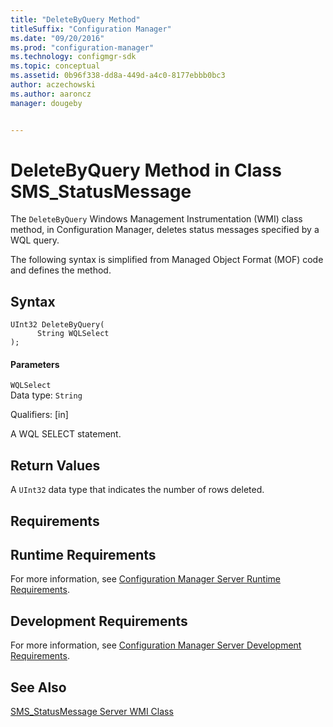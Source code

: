 ```yaml
---
title: "DeleteByQuery Method"
titleSuffix: "Configuration Manager"
ms.date: "09/20/2016"
ms.prod: "configuration-manager"
ms.technology: configmgr-sdk
ms.topic: conceptual
ms.assetid: 0b96f338-dd8a-449d-a4c0-8177ebbb0bc3
author: aczechowski
ms.author: aaroncz
manager: dougeby


---
```

# DeleteByQuery Method in Class SMS_StatusMessage
The `DeleteByQuery` Windows Management Instrumentation (WMI) class method, in Configuration Manager, deletes status messages specified by a WQL query.  

 The following syntax is simplified from Managed Object Format (MOF) code and defines the method.  

## Syntax  

```  
UInt32 DeleteByQuery(  
      String WQLSelect  
);  
```  

#### Parameters  
 `WQLSelect`  
 Data type: `String`  

 Qualifiers: [in]  

 A WQL SELECT statement.  

## Return Values  
 A `UInt32` data type that indicates the number of rows deleted.  

## Requirements  

## Runtime Requirements  
 For more information, see [Configuration Manager Server Runtime Requirements](../../../../../develop/core/reqs/server-runtime-requirements.md).  

## Development Requirements  
 For more information, see [Configuration Manager Server Development Requirements](../../../../../develop/core/reqs/server-development-requirements.md).  

## See Also  
 [SMS_StatusMessage Server WMI Class](../../../../../develop/reference/core/servers/manage/sms_statusmessage-server-wmi-class.md)
